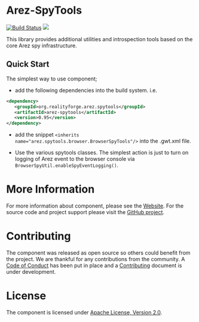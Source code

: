 # Arez-SpyTools

[![Build Status](https://secure.travis-ci.org/arez/arez-spytools.svg?branch=master)](http://travis-ci.org/arez/arez-spytools)
[<img src="https://img.shields.io/maven-central/v/org.realityforge.arez.spytools/arez-spytools.svg?label=latest%20release"/>](http://search.maven.org/#search%7Cga%7C1%7Cg%3A%22org.realityforge.arez.spytools%22)

This library provides additional utilities and introspection tools based on the core Arez spy infrastructure.

## Quick Start

The simplest way to use component;

* add the following dependencies into the build system. i.e.

```xml
<dependency>
   <groupId>org.realityforge.arez.spytools</groupId>
   <artifactId>arez-spytools</artifactId>
   <version>0.95</version>
</dependency>
```

* add the snippet `<inherits name="arez.spytools.browser.BrowserSpyTools"/>` into the .gwt.xml file.

* Use the various spytools classes. The simplest action is just to turn on logging of Arez event to
  the browser console via `BrowserSpyUtil.enableSpyEventLogging()`.

# More Information

For more information about component, please see the [Website](https://arez.github.io/spytools). For the
source code and project support please visit the [GitHub project](https://github.com/arez/arez-spytools).

# Contributing

The component was released as open source so others could benefit from the project. We are thankful for any
contributions from the community. A [Code of Conduct](CODE_OF_CONDUCT.md) has been put in place and
a [Contributing](CONTRIBUTING.md) document is under development.

# License

The component is licensed under [Apache License, Version 2.0](LICENSE).
